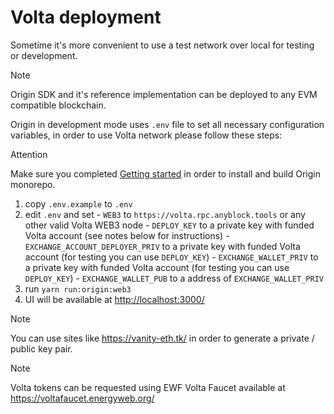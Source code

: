 # Volta deployment

Sometime it's more convenient to use a test network over local for testing or development.

<div class="admonition note">
  <p class="first admonition-title">Note</p>
  <p class="last">
    Origin SDK and it's reference implementation can be deployed to any EVM compatible blockchain.
  </p>
</div>

Origin in development mode uses `.env` file to set all necessary configuration variables, in order to use Volta network please follow these steps:

<div class="admonition attention">
  <p class="first admonition-title">Attention</p>
  <p class="last">
    Make sure you completed <a href="../getting-started">Getting started</a> in order to install and build Origin monorepo.
  </p>
</div>
  
  1. copy `.env.example` to `.env`
  2. edit `.env` and set
    - `WEB3` to `https://volta.rpc.anyblock.tools` or any other valid Volta WEB3 node
    - `DEPLOY_KEY` to a private key with funded Volta account (see notes below for instructions)
    - `EXCHANGE_ACCOUNT_DEPLOYER_PRIV` to a private key with funded Volta account (for testing you can use `DEPLOY_KEY`)
    - `EXCHANGE_WALLET_PRIV` to a private key with funded Volta account (for testing you can use `DEPLOY_KEY`)
    - `EXCHANGE_WALLET_PUB` to a address of `EXCHANGE_WALLET_PRIV`
  3. run `yarn run:origin:web3`
  4. UI will be available at [http://localhost:3000/](http://localhost:3000/)

<div class="admonition note">
  <p class="first admonition-title">Note</p>
  <p class="last">
    You can use sites like <a href="https://vanity-eth.tk/">https://vanity-eth.tk/</a> in order to generate a private / public key pair.
  </p>
</div>
<div class="admonition note">
  <p class="first admonition-title">Note</p>
  <p class="last">
    Volta tokens can be requested using EWF Volta Faucet available at <a href="https://voltafaucet.energyweb.org/">https://voltafaucet.energyweb.org/</a>
  </p>
</div>
